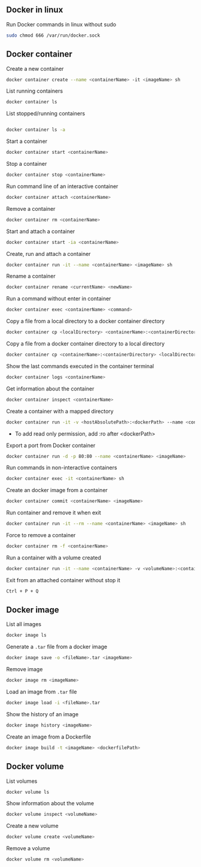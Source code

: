 

## Docker in linux

Run Docker commands in linux without sudo

```zsh
sudo chmod 666 /var/run/docker.sock
```

## Docker container

Create a new container

```zsh
docker container create --name <containerName> -it <imageName> sh
```

List running containers

```zsh
docker container ls
```

List stopped/running containers

```zsh

docker container ls -a
```

Start a container

```zsh
docker container start <containerName>
```

Stop a container

```zsh
docker container stop <containerName>
```

Run command line of an interactive container

```zsh
docker container attach <containerName>
```

Remove a container

```zsh
docker container rm <containerName>
```

Start and attach a container

```zsh
docker container start -ia <containerName>
```

Create, run and attach a container

```zsh
docker container run -it --name <containerName> <imageName> sh
```

Rename a container

```zsh
docker container rename <currentName> <newName>
```

Run a command without enter in container

```zsh
docker container exec <containerName> <command>
```

Copy a file from a local directory to a docker container directory

```zsh
docker container cp <localDirectory> <containerName>:<containerDirectory>
```

Copy a file from a docker container directory to a local directory

```zsh
docker container cp <containerName>:<containerDirectory> <localDirectory> 
```

Show the last commands executed in the container terminal

```zsh
docker container logs <containerName>
```

Get information about the container

```zsh
docker container inspect <containerName>
```

Create a container with a mapped directory
```zsh
docker container run -it -v <hostAbsolutePath>:<dockerPath> --name <containerName> <imageName> sh
```
- To add read only permission, add :ro after \<dockerPath>

Export a port from Docker container
```zsh
docker container run -d -p 80:80 --name <containerName> <imageName>
```

Run commands in non-interactive containers
```zsh
docker container exec -it <containerName> sh
```

Create an docker image from a container
```zsh
docker container commit <containerName> <imageName>
```

Run container and remove it when exit
```zsh
docker container run -it --rm --name <containerName> <imageName> sh
```

Force to remove a container
```zsh
docker container rm -f <containerName>
```

Run a container with a volume created
```zsh
docker container run -it --name <containerName> -v <volumeName>:<containerPath> <imageName> sh
```

Exit from an attached container without stop it

```zsh
Ctrl + P + Q
```

## Docker image

List all images
```zsh
docker image ls
```

Generate a `.tar` file from a docker image
```zsh
docker image save -o <fileName>.tar <imageName>
```

Remove image
```zsh
docker image rm <imageName>
```

Load an image from `.tar` file
```zsh
docker image load -i <fileName>.tar
```

Show the history of an image
```zsh
docker image history <imageName>
```

Create an image from a Dockerfile
```zsh
docker image build -t <imageName> <dockerfilePath>
```

## Docker volume

List volumes
```zsh
docker volume ls
```

Show information about the volume
```zsh
docker volume inspect <volumeName>
```

Create a new volume
```zsh
docker volume create <volumeName>
```

Remove a volume
```zsh
docker volume rm <volumeName>
```